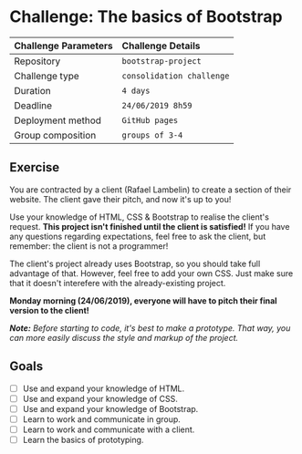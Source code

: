 # Challenge: The basics of Bootstrap

|Challenge Parameters  |Challenge Details              |
|:---------------------|:------------------------------|
|Repository            |`bootstrap-project`            |
|Challenge type        |`consolidation challenge`      |
|Duration              |`4 days`                       |
|Deadline              |`24/06/2019 8h59`              |
|Deployment method     |`GitHub pages`                 |
|Group composition     |`groups of 3-4`                |

## Exercise

You are contracted by a client (Rafael Lambelin) to create a section of their website. The client gave their pitch, and now it's up to you!

Use your knowledge of HTML, CSS & Bootstrap to realise the client's request. **This project isn't finished until the client is satisfied!** If you have any questions regarding expectations, feel free to ask the client, but remember: the client is not a programmer!

The client's project already uses Bootstrap, so you should take full advantage of that. However, feel free to add your own CSS. Just make sure that it doesn't interefere with the already-existing project.

**Monday morning (24/06/2019), everyone will have to pitch their final version to the client!**

_**Note:** Before starting to code, it's best to make a prototype. That way, you can more easily discuss the style and markup of the project._ 

## Goals

- [ ] Use and expand your knowledge of HTML.
- [ ] Use and expand your knowledge of CSS.
- [ ] Use and expand your knowledge of Bootstrap.
- [ ] Learn to work and communicate in group.
- [ ] Learn to work and communicate with a client.
- [ ] Learn the basics of prototyping.